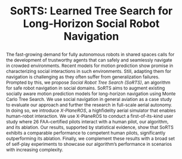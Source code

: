 ---
layout: default
title: "SoRTS: Learned Tree Search for Long-Horizon Social Robot Navigation"
blogpost_link: /sorts/
paper_url: https://arxiv.org/pdf/2309.13144.pdf
poster: null
code: https://github.com/cmubig/sorts
video: https://youtu.be/PBE3O4cW2rI
thumbnail: assets/img/publications/sorts.gif
authors: <b class="text-primary">Ingrid Navarro*</b>, Jay Patrikar*, Joao P. A. Dantas, Rohan Baijal, Ian Higgins, Sebastian Scherer, and Jean Oh
note: "* Equal contribution"
where: IEEE Robotics and Automation Letters, 2024
id: paper_sorts
abstract: "The fast-growing demand for fully autonomous robots in shared spaces calls for the 
development of trustworthy agents that can safely and seamlessly navigate in crowded environments. 
Recent models for motion prediction show promise in characterizing social interactions in such 
environments. Still, adapting them for navigation is challenging as they often suffer from 
generalization failures. Prompted by this, we propose <i>Social Robot Tree Search (SoRTS)</i>, an 
algorithm for safe robot navigation in social domains. SoRTS aims to augment existing socially aware 
motion prediction models for long-horizon navigation using Monte Carlo Tree Search.

We use social navigation in general aviation as a case study to evaluate our approach and further 
the research in full-scale aerial autonomy. In doing so, we introduce <i>X-PlaneROS</i>, a 
highfidelity aerial simulator that enables human-robot interaction. We use X-PlaneROS to conduct a 
first-of-its-kind user study where 26 FAA-certified pilots interact with a human pilot, our algorithm, 
and its ablation. Our results, supported by statistical evidence, show that SoRTS exhibits a comparable 
performance to competent human pilots, significantly outperforming its ablation. Finally, we complement 
these results with a broad set of self-play experiments to showcase our algorithm’s performance in 
scenarios with increasing complexity.
"
---